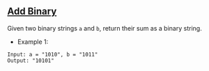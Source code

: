 ## [Add Binary](https://leetcode.com/problems/add-binary/)

Given two binary strings `a` and `b`, return their sum as a binary string.


- Example 1:
```
Input: a = "1010", b = "1011"
Output: "10101"
```